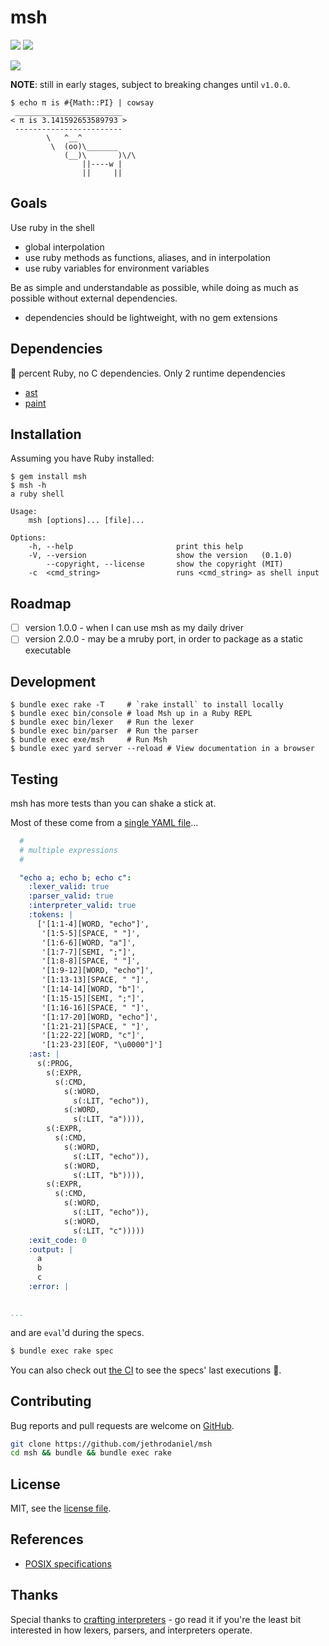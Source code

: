 # msh

![](https://github.com/jethrodaniel/msh/workflows/ci/badge.svg)
![](https://img.shields.io/github/license/jethrodaniel/msh.svg)

![](https://img.shields.io/github/stars/jethrodaniel/msh?style=social)



**NOTE**: still in early stages, subject to breaking changes until `v1.0.0`.

```
$ echo π is #{Math::PI} | cowsay
 ________________________
< π is 3.141592653589793 >
 ------------------------
        \   ^__^
         \  (oo)\_______
            (__)\       )\/\
                ||----w |
                ||     ||

```

## Goals

Use ruby in the shell

- global interpolation
- use ruby methods as functions, aliases, and in interpolation
- use ruby variables for environment variables

Be as simple and understandable as possible, while doing as much as possible
without external dependencies.

- dependencies should be lightweight, with no gem extensions

## Dependencies

💯 percent Ruby, no C dependencies. Only 2 runtime dependencies

- [ast](https://github.com/whitequark/ast)
- [paint](https://github.com/janlelis/paint)

## Installation

Assuming you have Ruby installed:

```
$ gem install msh
$ msh -h
a ruby shell

Usage:
    msh [options]... [file]...

Options:
    -h, --help                       print this help
    -V, --version                    show the version   (0.1.0)
        --copyright, --license       show the copyright (MIT)
    -c  <cmd_string>                 runs <cmd_string> as shell input

```

## Roadmap

- [ ] version 1.0.0 - when I can use msh as my daily driver
- [ ] version 2.0.0 - may be a mruby port, in order to package as a static executable

## Development

```
$ bundle exec rake -T     # `rake install` to install locally
$ bundle exec bin/console # load Msh up in a Ruby REPL
$ bundle exec bin/lexer   # Run the lexer
$ bundle exec bin/parser  # Run the parser
$ bundle exec exe/msh     # Run Msh
$ bundle exec yard server --reload # View documentation in a browser
```

## Testing

msh has more tests than you can shake a stick at.

Most of these come from a [single YAML file](./spec/fixtures/examples.yml)...

```yml
  #
  # multiple expressions
  #

  "echo a; echo b; echo c":
    :lexer_valid: true
    :parser_valid: true
    :interpreter_valid: true
    :tokens: |
      ['[1:1-4][WORD, "echo"]',
       '[1:5-5][SPACE, " "]',
       '[1:6-6][WORD, "a"]',
       '[1:7-7][SEMI, ";"]',
       '[1:8-8][SPACE, " "]',
       '[1:9-12][WORD, "echo"]',
       '[1:13-13][SPACE, " "]',
       '[1:14-14][WORD, "b"]',
       '[1:15-15][SEMI, ";"]',
       '[1:16-16][SPACE, " "]',
       '[1:17-20][WORD, "echo"]',
       '[1:21-21][SPACE, " "]',
       '[1:22-22][WORD, "c"]',
       '[1:23-23][EOF, "\u0000"]']
    :ast: |
      s(:PROG,
        s(:EXPR,
          s(:CMD,
            s(:WORD,
              s(:LIT, "echo")),
            s(:WORD,
              s(:LIT, "a")))),
        s(:EXPR,
          s(:CMD,
            s(:WORD,
              s(:LIT, "echo")),
            s(:WORD,
              s(:LIT, "b")))),
        s(:EXPR,
          s(:CMD,
            s(:WORD,
              s(:LIT, "echo")),
            s(:WORD,
              s(:LIT, "c")))))
    :exit_code: 0
    :output: |
      a
      b
      c
    :error: |


...
```

and are `eval`'d during the specs.

```sh
$ bundle exec rake spec
```

You can also check out [the CI](https://github.com/jethrodaniel/msh/actions/) to see the specs' last executions 🔪.

## Contributing

Bug reports and pull requests are welcome on [GitHub](https://github.com/jethrodaniel/msh).

```sh
git clone https://github.com/jethrodaniel/msh
cd msh && bundle && bundle exec rake
```

## License

MIT, see the [license file](license.txt).

## References

- [POSIX specifications](https://pubs.opengroup.org/onlinepubs/9699919799/)

## Thanks

Special thanks to [crafting interpreters](https://craftinginterpreters.com/) -
go read it if you're the least bit interested in how lexers, parsers, and interpreters operate.
